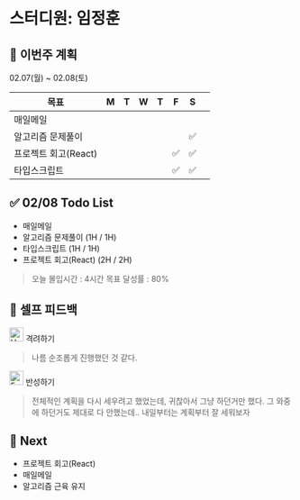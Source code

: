 # 스터디원: 임정훈

## 🚀 이번주 계획

02.07(월) ~ 02.08(토)

| 목표                 | M   | T   | W   | T   | F   | S   |     |
| -------------------- | --- | --- | --- | --- | --- | --- | --- |
| 매일메일             |     |     |     |     |     |     |     |
| 알고리즘 문제풀이    |     |     |     |     |     | ✅  |     |
| 프로젝트 회고(React) |     |     |     |     | ✅  | ✅  |     |
| 타입스크립트         |     |     |     |     | ✅  | ✅  |     |

## ✅ 02/08 Todo List

- 매일메일
- 알고리즘 문제풀이 (1H / 1H)
- 타입스크립트 (1H / 1H)
- 프로젝트 회고(React) (2H / 2H)

> 오늘 몰입시간 : 4시간
> 목표 달성률 : 80%

## 🎉 셀프 피드백

<img src="https://raw.githubusercontent.com/Tarikul-Islam-Anik/Animated-Fluent-Emojis/master/Emojis/Smilies/Hugging%20Face.png" alt="Hugging Face" width="25" height="25"> 격려하기</img>

> 나름 순조롭게 진행했던 것 같다.

<img src="https://raw.githubusercontent.com/Tarikul-Islam-Anik/Animated-Fluent-Emojis/master/Emojis/Smilies/Face%20with%20Monocle.png" alt="Face with Monocle" width="25" height="25"> 반성하기</img>

> 전체적인 계획을 다시 세우려고 했었는데, 귀찮아서 그냥 하던거만 했다.
> 그 와중에 하던거도 제대로 다 안했는데.. 내일부터는 계획부터 잘 세워보자

## 🌱 Next

- 프로젝트 회고(React)
- 매일메일
- 알고리즘 근육 유지
